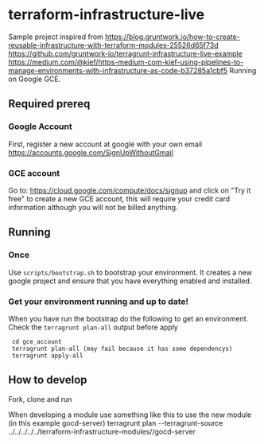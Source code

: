 # terraform-infrastructure-live

Sample project inspired from https://blog.gruntwork.io/how-to-create-reusable-infrastructure-with-terraform-modules-25526d65f73d https://github.com/gruntwork-io/terragrunt-infrastructure-live-example https://medium.com/@kief/https-medium-com-kief-using-pipelines-to-manage-environments-with-infrastructure-as-code-b37285a1cbf5
Running on Google GCE. 

## Required prereq

### Google Account
First, register a new account at google with your own email
https://accounts.google.com/SignUpWithoutGmail

### GCE account
Go to: https://cloud.google.com/compute/docs/signup and click on "Try it free"
to create a new GCE account, this will require your credit card information
although you will not be billed anything.

## Running

### Once
Use `scripts/bootstrap.sh` to bootstrap your environment. It creates a new google project and ensure that you have everything enabled and installed. 

### Get your environment running and up to date!

When you have run the bootstrap do the following to get an environment. Check the `terragrunt plan-all` output before apply

```
 cd gce_account
 terragrunt plan-all (may fail because it has some dependencys)
 terragrunt apply-all
```

## How to develop

Fork, clone and run

When developing a module use something like this to use the new module (in this example gocd-server)
terragrunt plan --terragrunt-source ../../../../../terraform-infrastructure-modules//gocd-server
